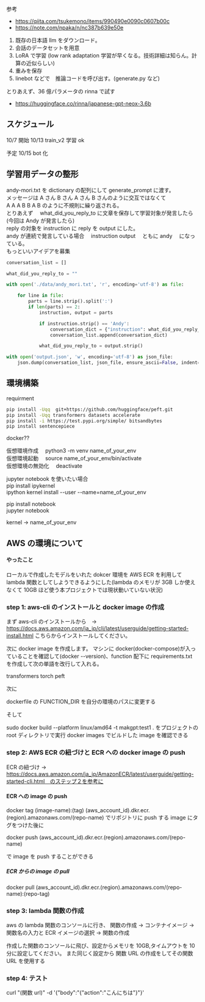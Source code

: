参考

- https://qiita.com/tsukemono/items/990490e0090c0607b00c
- https://note.com/npaka/n/nc387b639e50e

1. 既存の日本語 llm をダウンロード。
2. 会話のデータセットを用意
3. LoRA で学習 (low rank adaptation 学習が早くなる。技術詳細は知らん。計算の近似らしい)
4. 重みを保存
5. linebot などで　推論コードを呼び出す。(generate.py など)

とりあえず、36 億パラメータの rinna で試す

- https://huggingface.co/rinna/japanese-gpt-neox-3.6b

## スケジュール

10/7 開始
10/13 train_v2 学習 ok

予定
10/15 bot 化

## 学習用データの整形

andy-mori.txt を dictionary の配列にして generate_prompt に渡す。  
メッセージは A さん B さん A さん B さんのように交互ではなくて  
A A A B B A B のように不規則に繰り返される。  
とりあえず　 what_did_you_reply_to に文章を保存して学習対象が発言したら(今回は Andy が発言したら)  
reply の対象を instruction に reply を output にした。  
andy が連続で発言している場合　 instruction output 　ともに andy 　になっている。  
もっといいアイデアを募集

```python
conversation_list = []

what_did_you_reply_to = ""

with open('./data/andy_mori.txt', 'r', encoding='utf-8') as file:

    for line in file:
        parts = line.strip().split(':')
        if len(parts) == 2:
            instruction, output = parts

            if instruction.strip() == 'Andy':
                conversation_dict = {"instruction": what_did_you_reply_to, "output": output.strip()}
                conversation_list.append(conversation_dict)

            what_did_you_reply_to = output.strip()

with open('output.json', 'w', encoding='utf-8') as json_file:
    json.dump(conversation_list, json_file, ensure_ascii=False, indent=4)
```

## 環境構築

requirment

```zsh
pip install -Uqq  git+https://github.com/huggingface/peft.git
pip install -Uqq transformers datasets accelerate
pip install -i https://test.pypi.org/simple/ bitsandbytes
pip install sentencepiece
```

docker??

仮想環境作成　 python3 -m venv name_of_your_env  
仮想環境起動　 source name_of_your_env/bin/activate  
仮想環境の無効化　 deactivate

jupyter notebook を使いたい場合  
pip install ipykernel  
ipython kernel install --user --name=name_of_your_env

pip install notebook  
jupyter notebook

kernel -> name_of_your_env

## AWS の環境について

#### やったこと

ローカルで作成したモデルをいれた dokcer 環境を AWS ECR を利用して lambda 関数としてしようできるようにした(lambda のメモリが 3GB しか使えなくて 10GB ほど使う本プロジェクトでは現状動いていない状況)

### step 1: aws-cli のインストールと docker image の作成

まず aws-cli のインストールから　-> https://docs.aws.amazon.com/ja_jp/cli/latest/userguide/getting-started-install.html こちらからインストールしてください。

次に docker image を作成します。
マシンに docker(docker-compose)が入っていることを確認して(docker --version)、function 配下に requirements.txt を作成して次の単語を改行して入れる。

transformers
torch
peft

次に

dockerfile の FUNCTION_DIR を自分の環境のパスに変更する

そして

sudo docker build --platform linux/amd64 -t makgpt:test1 .
をプロジェクトの root ディレクトリで実行
docker images でビルドした image を確認できる

### step 2: AWS ECR の紐づけと ECR への docker image の push

ECR の紐づけ -> https://docs.aws.amazon.com/ja_jp/AmazonECR/latest/userguide/getting-started-cli.html　のステップ２を参考に

#### ECR への image の push

docker tag (image-name):(tag) (aws_account_id).dkr.ecr.(region).amazonaws.com/(repo-name)
でリポジトリに push する image にタグをつけた後に

docker push (aws_account_id).dkr.ecr.(region).amazonaws.com/(repo-name)

で image を push することができる

##### ECR からの image の pull

docker pull (aws_account_id).dkr.ecr.(region).amazonaws.com/(repo-name):(repo-tag)

### step 3: lambda 関数の作成

aws の lambda 関数のコンソールに行き、
関数の作成 -> コンテナイメージ ->　関数名の入力と ECR イメージの選択 -> 関数の作成

作成した関数のコンソールに飛び、設定からメモリを 10GB,タイムアウトを 10 分に設定してください。
また同じく設定から 関数 URL の作成をしてその関数 URL を使用する

### step 4: テスト

curl "(関数 url)" -d '{"body":"{\"action\":\"こんにちは\"}"}'
